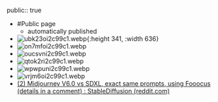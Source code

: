 public:: true

- #Public page
	 - automatically published
- ![ubk23oi2c99c1.webp](../assets/ubk23oi2c99c1_1704039598306_0.webp){:height 341, :width 636}
- ![on7mfoi2c99c1.webp](../assets/on7mfoi2c99c1_1704039674387_0.webp)
- ![oucsvni2c99c1.webp](../assets/oucsvni2c99c1_1704039919084_0.webp)
- ![qtok2ri2c99c1.webp](../assets/qtok2ri2c99c1_1704039927334_0.webp)
- ![wpwpuni2c99c1.webp](../assets/wpwpuni2c99c1_1704039947390_0.webp)
- ![vrjm6oi2c99c1.webp](../assets/vrjm6oi2c99c1_1704039961984_0.webp)
- [(2) Midjourney V6.0 vs SDXL, exact same prompts, using Fooocus (details in a comment) : StableDiffusion (reddit.com)](https://www.reddit.com/r/StableDiffusion/comments/18tqyn4/midjourney_v60_vs_sdxl_exact_same_prompts_using/)